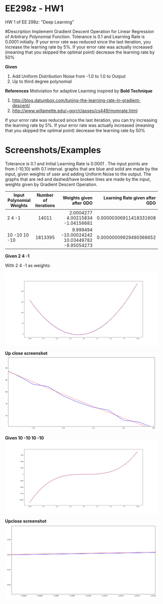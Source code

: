 # EE298z - HW1
HW 1 of EE 298z: "Deep Learning"

#Description
Implement Gradient Descent Operation for Linear Regression of Arbitrary Polynomial Function. Tolerance is 0.1 and  Learning Rate is 0.0001 initially. If your error rate was reduced since the last iteration, you increase the learning rate by 5%. If your error rate was actually increased (meaning that you skipped the optimal point) decrease the learning rate by 50%


**Given**
1. Add Uniform Distribution Noise from -1.0 to 1.0 to Output
2. Up to third degree polynomial

**References**
Motiviation for adaptive Learning inspired by **Bold Technique**
1. http://blog.datumbox.com/tuning-the-learning-rate-in-gradient-descent/
2. http://www.willamette.edu/~gorr/classes/cs449/momrate.html

If your error rate was reduced since the last iteration, you can try increasing the learning rate by 5%.
If your error rate was actually increased (meaning that you skipped the optimal point) decrease the learning rate by 50%


# Screenshots/Examples
Tolerance is 0.1 and Initial Learning Rate is 0.0001 . The  input points are from (-10,10) with 0.1 interval.  graphs that are blue and solid are made by the input, given weights of user and adding Uniform Noise to the output. The graphs that are red and dashed/have broken lines are made by the input, weights given by Gradient Descent Operation.

| Input Polynomial Weights     | Number of iterations           | Weights given after GDO  |  Learning Rate given after GDO  |
| -----------------------------|:------------------------------:|------------------------:| --------------------------------:|
| 2 4 -1      |  14011 | 2.0004277 4.00215834 -1.04156681 | 0.00000306911418331608 |
| 10 -10 10 -10    | 1813395  | 9.999494 -10.00024242 10.03449782 -9.95054273 | 0.00000009929490366652 |

**Given 2 4 -1**

With 2 4 -1 as weights:


![alt text](images/graph1.png)


**Up close screenshot**
![alt text](images/graph1Closeup.png)

**Given 10 -10 10 -10**
![alt text](images/graph2.png)

**Upclose screenshot**
![alt text](images/graph2Closeup.png)
